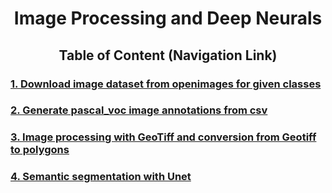 
<div align="center"> <h1> Image Processing and Deep Neurals </h1> </div>

<div align="center"><h2> Table of Content (Navigation Link) </h2></div>

<h3><a href="/code/Download_dataset_from_openimages.ipynb"> 1. Download image dataset from openimages for given classes</a></h3>
<h3><a href="/code/Generate_image_annotations_from_csv.ipynb"> 2. Generate pascal_voc image annotations from csv  </a></h3>
<h3><a href="/code/ImageProcessingWithGeoTiff.ipynb"> 3. Image processing with GeoTiff and conversion from Geotiff to polygons </a></h3>
<h3><a href="/code/Unet%20for%20semantic%20segmentation.ipynb"> 4. Semantic segmentation with Unet  </a></h3>
<br/>

<br/>
<br/>
<br/>

